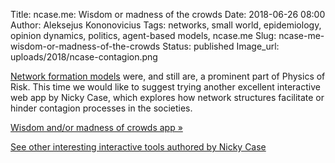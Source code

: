 Title: ncase.me: Wisdom or madness of the crowds
Date: 2018-06-26 08:00
Author: Aleksejus Kononovicius
Tags: networks, small world, epidemiology, opinion dynamics, politics, agent-based models, ncase.me
Slug: ncase-me-wisdom-or-madness-of-the-crowds
Status: published
Image_url: uploads/2018/ncase-contagion.png

[Network formation models](/tag/networks/) were, and still are, a prominent part
of Physics of Risk. This time we would like to suggest trying another excellent
interactive web app by Nicky Case, which explores how network structures
facilitate or hinder contagion processes in the societies.

[Wisdom and/or madness of crowds app &raquo;](https://ncase.me/crowds/)

[See other interesting interactive tools authored by Nicky Case](https://ncase.me)
